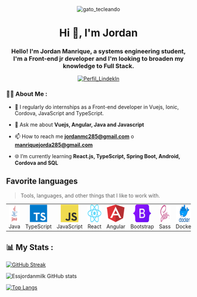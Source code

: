 <div id="header" align="center">
  <img src="https://gifdb.com/images/file/black-cat-typing-fast-z5sz7os422wrp0pt.gif" width="20%" alt="gato_tecleando">
  <h1 align="center" >Hi 👋, I'm Jordan</h1>
  <h3 align="center">Hello! I'm Jordan Manrique, a systems engineering student, I'm a Front-end jr developer and I'm looking to broaden my knowledge to Full Stack.</h3>
</div>

<div id="badge" align="center" target="_black">
<a href="https://www.linkedin.com/in/jordan-alexis-manrique-cruz-12888723a/"><img src="https://img.shields.io/badge/LinkedIn-0077B5?style=for-the-badge&logo=linkedin&logoColor=white" alt="Perfil_LindekIn"></a>
</div>
<div>
</div>

### 👨‍💻 About Me :

- 📝 I regularly do internships as a Front-end developer in Vuejs, Ionic, Cordova, JavaScript and TypeScript.

- 💬 Ask me about **Vuejs, Angular, Java and Javascript**

- 📫 How to reach me **jordanmc285@gmail.com** o **manriquejorda285@gmail.com**

- 🌐 I’m currently learning **React.js, TypeScript, Spring Boot, Android, Cordova and SQL**

<h2 align="left" id="macropower-tech">Favorite languages</h2>

> Tools, languages, and other things that I like to work with.

<table align="center">
  <tr>
    <td align="center" width="96">
      <a href="#macropower-tech">
        <img src="./img/Java.png" width="48" height="48" alt="Java" />
      </a>
      <br>Java
    </td>
    <td align="center" width="96">
      <a href="#macropower-tech">
        <img src="./img/TypeScript.png" width="48" height="48" alt="TypeScript" />
      </a>
      <br>TypeScript
    </td>
    <td align="center" width="96">
      <a href="#macropower-tech">
        <img src="./img/JavaScript.png" width="48" height="48" alt="JavaScript" />
      </a>
      <br>JavaScript
    </td>
    <td align="center" width="96">
      <a href="#macropower-tech" >
        <img src="./img/React.png" width="48" height="48" alt="React" />
      </a>
      <br>React
    </td>
    <td align="center" width="96">
      <a href="#macropower-tech" >
        <img src="./img/Angular.png" width="48" height="48" alt="Angular" />
      </a>
      <br>Angular
    </td>
    <td align="center" width="96">
      <a href="#macropower-tech">
        <img src="./img/Bootstrap.png" width="48" height="48" alt="Bootstrap" />
      </a>
      <br>Bootstrap
    </td>
    <td align="center" width="96">
      <a href="#macropower-tech">
        <img src="./img/Sass.png" width="48" height="48" alt="Sass" />
      </a>
      <br>Sass
    </td>
    <td align="center" width="96"> 
      <a href="#macropower-tech" >
        <img src="./img/Docker.png" width="48" height="48" alt="Docker" />
      </a>
      <br>Docker
    </td>
    <td align="center"  width="96">
      <a href="#macropower-tech">
        <img src="./img/MySQL.png" width="48" height="48" alt="MySQL" />
      </a>
      <br>MySQL
    </td>
  </tr>
</table>
<h2>📊 My Stats :</h2>

[![GitHub Streak](https://streak-stats.demolab.com?user=Essjordanmilk&theme=vue-dark&locale=es&type=png)](https://git.io/streak-stats)

![Essjordanmilk GitHub stats](https://github-readme-stats.vercel.app/api?username=Essjordanmilk&theme=tokyonight&show_icons=true)

[![Top Langs](https://github-readme-stats.vercel.app/api/top-langs/?username=Essjordanmilk)](https://github.com/anuraghazra/github-readme-stats)


